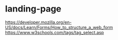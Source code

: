 # landing-page



https://developer.mozilla.org/en-US/docs/Learn/Forms/How_to_structure_a_web_form
https://www.w3schools.com/tags/tag_select.asp